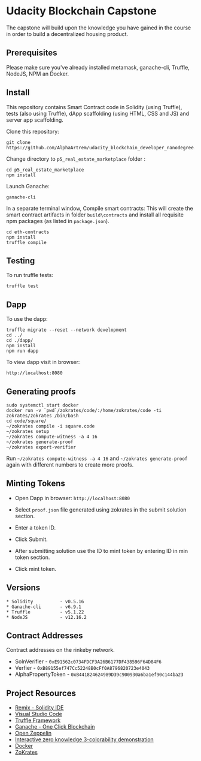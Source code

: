 # Udacity Blockchain Capstone

The capstone will build upon the knowledge you have gained in the course in order to build a decentralized housing product. 

## Prerequisites

Please make sure you've already installed metamask, ganache-cli, Truffle, NodeJS, NPM an Docker.

## Install

This repository contains Smart Contract code in Solidity (using Truffle), tests (also using Truffle), dApp scaffolding (using HTML, CSS and JS) and server app scaffolding.

Clone this repository:

```
git clone https://github.com/AlphaArtrem/udacity_blockchain_developer_nanodegree.git
```

Change directory to ```p5_real_estate_marketplace``` folder :

```
cd p5_real_estate_marketplace
npm install
```

Launch Ganache:

```
ganache-cli 
```

In a separate terminal window, Compile smart contracts:
This will create the smart contract artifacts in folder ```build\contracts``` and install all requisite npm packages (as listed in ```package.json```).

```
cd eth-contracts
npm install
truffle compile
```


## Testing

To run truffle tests:

```
truffle test
```

## Dapp

To use the dapp:

```
truffle migrate --reset --network development
cd ../
cd ./dapp/
npm install
npm run dapp
```

To view dapp visit in browser:

```
http://localhost:8080
```


## Generating proofs

```
sudo systemctl start docker
docker run -v `pwd`/zokrates/code/:/home/zokrates/code -ti zokrates/zokrates /bin/bash
cd code/square/
~/zokrates compile -i square.code
~/zokrates setup
~/zokrates compute-witness -a 4 16
~/zokrates generate-proof
~/zokrates export-verifier
```

Run ```~/zokrates compute-witness -a 4 16``` and ```~/zokrates generate-proof``` again with different numbers to create more proofs.

## Minting Tokens

* Open Dapp in browser: ```http://localhost:8080```

* Select ```proof.json``` file generated using zokrates in the submit solution section.
* Enter a token ID.
* Click Submit.
* After submitting solution use the ID to mint token by entering ID in min token section.
* Click mint token.

## Versions

```
* Solidity          - v0.5.16
* Ganache-cli       - v6.9.1
* Truffle           - v5.1.22
* NodeJS            - v12.16.2
```

## Contract Addresses

Contract addresses on the rinkeby network.

* SolnVerifier          -   ```0xE91562c0734FDCF3A26B6177DF438596F64D84F6``` 
* Verfier               -   ```0xB89155ef747Cc52248B0cFf0A8796820723e4043```
* AlphaPropertyToken    -   ```0xB441824624989D39c900930a6ba1ef90c144ba23```


## Project Resources

* [Remix - Solidity IDE](https://remix.ethereum.org/)
* [Visual Studio Code](https://code.visualstudio.com/)
* [Truffle Framework](https://truffleframework.com/)
* [Ganache - One Click Blockchain](https://truffleframework.com/ganache)
* [Open Zeppelin ](https://openzeppelin.org/)
* [Interactive zero knowledge 3-colorability demonstration](http://web.mit.edu/~ezyang/Public/graph/svg.html)
* [Docker](https://docs.docker.com/install/)
* [ZoKrates](https://github.com/Zokrates/ZoKrates)
